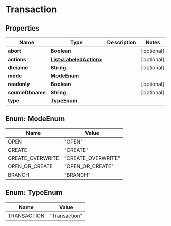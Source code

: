 

# Transaction

## Properties

Name | Type | Description | Notes
------------ | ------------- | ------------- | -------------
**abort** | **Boolean** |  |  [optional]
**actions** | [**List&lt;LabeledAction&gt;**](LabeledAction.md) |  |  [optional]
**dbname** | **String** |  |  [optional]
**mode** | [**ModeEnum**](#ModeEnum) |  | 
**readonly** | **Boolean** |  |  [optional]
**sourceDbname** | **String** |  |  [optional]
**type** | [**TypeEnum**](#TypeEnum) |  | 



## Enum: ModeEnum

Name | Value
---- | -----
OPEN | &quot;OPEN&quot;
CREATE | &quot;CREATE&quot;
CREATE_OVERWRITE | &quot;CREATE_OVERWRITE&quot;
OPEN_OR_CREATE | &quot;OPEN_OR_CREATE&quot;
BRANCH | &quot;BRANCH&quot;



## Enum: TypeEnum

Name | Value
---- | -----
TRANSACTION | &quot;Transaction&quot;



